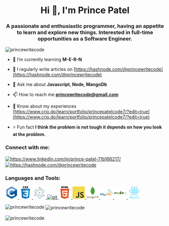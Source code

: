 <h1 align="center">Hi 👋, I'm Prince Patel</h1>
<h3 align="center">A passionate and enthusiastic programmer, having an appetite to learn and explore new things. Interested in full-time opportunities as a Software Engineer.</h3>

<p align="left"> <img src="https://komarev.com/ghpvc/?username=princewritecode&label=Profile%20views&color=0e75b6&style=flat" alt="princewritecode" /> </p>

- 🌱 I’m currently learning **M-E-R-N**

- 📝 I regularly write articles on [https://hashnode.com/@princewritecode](https://hashnode.com/@princewritecode)

- 💬 Ask me about **Javascript, Node, MangoDb**

- 📫 How to reach me **princewritecode@gmail.com**

- 📄 Know about my experiences [https://www.crio.do/learn/portfolio/princepatelcode7/?edit=true](https://www.crio.do/learn/portfolio/princepatelcode7/?edit=true)

- ⚡ Fun fact **I think the problem is not tough it depends on how you look at the problem.**

<h3 align="left">Connect with me:</h3>
<p align="left">
<a href="https://linkedin.com/in/https://www.linkedin.com/in/prince-patel-71b166217/" target="blank"><img align="center" src="https://raw.githubusercontent.com/rahuldkjain/github-profile-readme-generator/master/src/images/icons/Social/linked-in-alt.svg" alt="https://www.linkedin.com/in/prince-patel-71b166217/" height="30" width="40" /></a>
<a href="https://hashnode.com/https://hashnode.com/@princewritecode" target="blank"><img align="center" src="https://raw.githubusercontent.com/rahuldkjain/github-profile-readme-generator/master/src/images/icons/Social/hashnode.svg" alt="https://hashnode.com/@princewritecode" height="30" width="40" /></a>
</p>

<h3 align="left">Languages and Tools:</h3>
<p align="left"> <a href="https://www.cprogramming.com/" target="_blank" rel="noreferrer"> <img src="https://raw.githubusercontent.com/devicons/devicon/master/icons/c/c-original.svg" alt="c" width="40" height="40"/> </a> <a href="https://www.w3schools.com/css/" target="_blank" rel="noreferrer"> <img src="https://raw.githubusercontent.com/devicons/devicon/master/icons/css3/css3-original-wordmark.svg" alt="css3" width="40" height="40"/> </a> <a href="https://www.electronjs.org" target="_blank" rel="noreferrer"> <img src="https://raw.githubusercontent.com/devicons/devicon/master/icons/electron/electron-original.svg" alt="electron" width="40" height="40"/> </a> <a href="https://git-scm.com/" target="_blank" rel="noreferrer"> <img src="https://www.vectorlogo.zone/logos/git-scm/git-scm-icon.svg" alt="git" width="40" height="40"/> </a> <a href="https://www.w3.org/html/" target="_blank" rel="noreferrer"> <img src="https://raw.githubusercontent.com/devicons/devicon/master/icons/html5/html5-original-wordmark.svg" alt="html5" width="40" height="40"/> </a> <a href="https://developer.mozilla.org/en-US/docs/Web/JavaScript" target="_blank" rel="noreferrer"> <img src="https://raw.githubusercontent.com/devicons/devicon/master/icons/javascript/javascript-original.svg" alt="javascript" width="40" height="40"/> </a> <a href="https://www.mongodb.com/" target="_blank" rel="noreferrer"> <img src="https://raw.githubusercontent.com/devicons/devicon/master/icons/mongodb/mongodb-original-wordmark.svg" alt="mongodb" width="40" height="40"/> </a> <a href="https://www.mysql.com/" target="_blank" rel="noreferrer"> <img src="https://raw.githubusercontent.com/devicons/devicon/master/icons/mysql/mysql-original-wordmark.svg" alt="mysql" width="40" height="40"/> </a> <a href="https://nodejs.org" target="_blank" rel="noreferrer"> <img src="https://raw.githubusercontent.com/devicons/devicon/master/icons/nodejs/nodejs-original-wordmark.svg" alt="nodejs" width="40" height="40"/> </a> <a href="https://reactjs.org/" target="_blank" rel="noreferrer"> <img src="https://raw.githubusercontent.com/devicons/devicon/master/icons/react/react-original-wordmark.svg" alt="react" width="40" height="40"/> </a> </p>

<p><img align="left" src="https://github-readme-stats.vercel.app/api/top-langs?username=princewritecode&show_icons=true&locale=en&layout=compact" alt="princewritecode" /></p>

<p>&nbsp;<img align="center" src="https://github-readme-stats.vercel.app/api?username=princewritecode&show_icons=true&locale=en" alt="princewritecode" /></p>

<p><img align="center" src="https://github-readme-streak-stats.herokuapp.com/?user=princewritecode&" alt="princewritecode" /></p>
